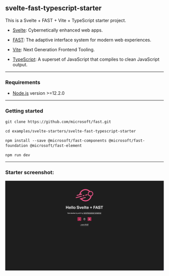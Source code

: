 ## svelte-fast-typescript-starter

This is a Svelte + FAST + Vite + TypeScript starter project.

- [Svelte](https://svelte.dev/): Cybernetically enhanced web apps.

- [FAST](https://www.fast.design/): The adaptive interface system for modern web experiences.

- [Vite](https://vitejs.dev/): Next Generation Frontend Tooling.

- [TypeScript](https://www.typescriptlang.org/): A superset of JavaScript that compiles to clean JavaScript output.

---

### Requirements

- [Node.js](https://nodejs.org/) version >=12.2.0

---

### Getting started

```shell
git clone https://github.com/microsoft/fast.git
```

```shell
cd examples/svelte-starters/svelte-fast-typescript-starter
```

```shell
npm install --save @microsoft/fast-components @microsoft/fast-foundation @microsoft/fast-element
```

```shell
npm run dev
```

---

### Starter screenshot:

![hello](./src/assets/hello-svelte-fast.png)